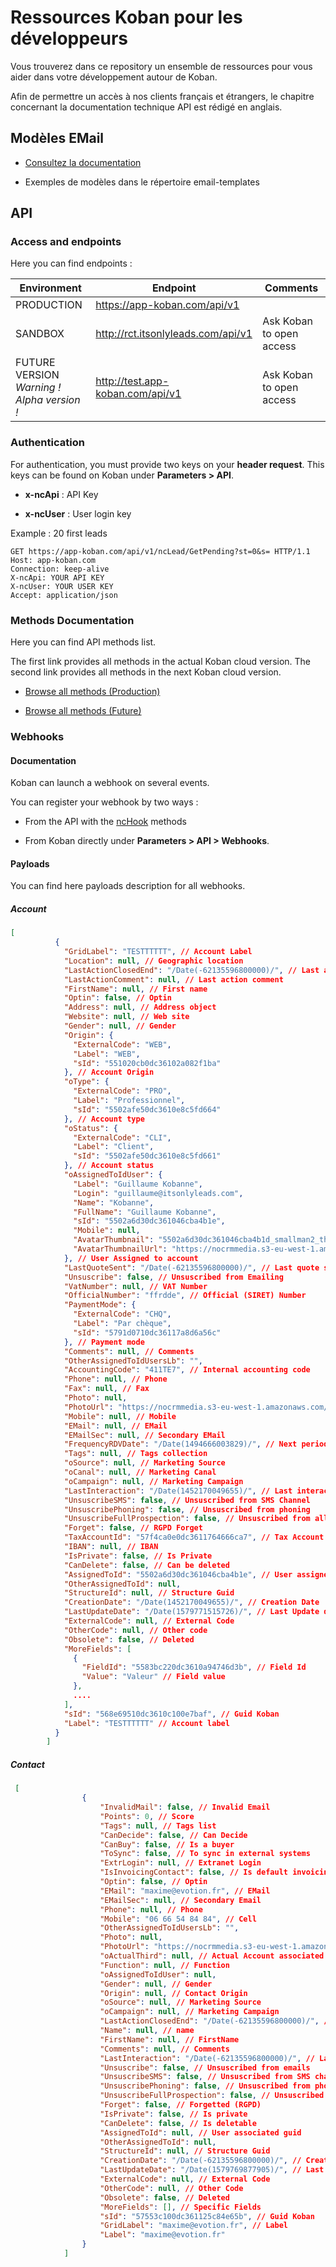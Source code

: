 # Ressources Koban pour les développeurs

Vous trouverez dans ce repository un ensemble de ressources pour vous aider dans votre développement autour de Koban.

Afin de permettre un accès à nos clients français et étrangers, le chapitre concernant la documentation technique API est rédigé en anglais.

## Modèles EMail

- [Consultez la documentation](docs/email-template.md)

* Exemples de modèles dans le répertoire email-templates

## API

### Access and endpoints

Here you can find endpoints :

| Environment                                     | Endpoint                           | Comments                 |
| ----------------------------------------------- | ---------------------------------- | ------------------------ |
| PRODUCTION                                      | https://app-koban.com/api/v1       |                          |
| SANDBOX                                         | http://rct.itsonlyleads.com/api/v1 | Ask Koban to open access |
| FUTURE VERSION<br />*Warning ! Alpha version !* | http://test.app-koban.com/api/v1   | Ask Koban to open access |

### Authentication

For authentication, you must provide two keys on your **header request**.
This keys can be found on Koban under **Parameters > API**.

- **x-ncApi** : API Key

- **x-ncUser** : User login key

Example : 20 first leads

```http
GET https://app-koban.com/api/v1/ncLead/GetPending?st=0&s= HTTP/1.1
Host: app-koban.com
Connection: keep-alive
X-ncApi: YOUR API KEY
X-ncUser: YOUR USER KEY
Accept: application/json
```

### Methods Documentation

Here you can find API methods list.

The first link provides all methods in the actual Koban cloud version. The second link provides all methods in the next Koban cloud version.

- [Browse all methods (Production)](https://app-koban.com/Static/apidoc.html)

- [Browse all methods (Future)](http://test.app-koban.com/Static/apidoc.html)

### Webhooks

#### Documentation

Koban can launch a webhook on several events.

You can register your webhook by two ways :

- From the API with the [ncHook](https://app-koban.com/Static/apidoc.html#operation/ncHook_Subscribe) methods

- From Koban directly under **Parameters > API > Webhooks**.

#### Payloads

You can find here payloads description for all webhooks.

##### Account

```json
[
          {
            "GridLabel": "TESTTTTTT", // Account Label
            "Location": null, // Geographic location
            "LastActionClosedEnd": "/Date(-62135596800000)/", // Last action closed date
            "LastActionComment": null, // Last action comment
            "FirstName": null, // First name
            "Optin": false, // Optin
            "Address": null, // Address object
            "Website": null, // Web site
            "Gender": null, // Gender
            "Origin": {
              "ExternalCode": "WEB",
              "Label": "WEB",
              "sId": "551020cb0dc36102a082f1ba"
            }, // Account Origin
            "oType": {
              "ExternalCode": "PRO",
              "Label": "Professionnel",
              "sId": "5502afe50dc3610e8c5fd664"
            }, // Account type
            "oStatus": {
              "ExternalCode": "CLI",
              "Label": "Client",
              "sId": "5502afe50dc3610e8c5fd661"
            }, // Account status
            "oAssignedToIdUser": {
              "Label": "Guillaume Kobanne",
              "Login": "guillaume@itsonlyleads.com",
              "Name": "Kobanne",
              "FullName": "Guillaume Kobanne",
              "sId": "5502a6d30dc361046cba4b1e",
              "Mobile": null,
              "AvatarThumbnail": "5502a6d30dc361046cba4b1d_smallman2_th.jpg",
              "AvatarThumbnailUrl": "https://nocrmmedia.s3-eu-west-1.amazonaws.com/5502a6d30dc361046cba4b1d_smallman2_th.jpg?AWSAccessKeyId=AKIAJ7E7TZUWJVQTCWNQ&Expires=1893452400&Signature=P06qUbbeZssKp9g%2BAelhdqly6NE%3D"
            }, // User Assigned to account
            "LastQuoteSent": "/Date(-62135596800000)/", // Last quote sent date
            "Unsuscribe": false, // Unsuscribed from Emailing
            "VatNumber": null, // VAT Number
            "OfficialNumber": "ffrdde", // Official (SIRET) Number
            "PaymentMode": {
              "ExternalCode": "CHQ",
              "Label": "Par chèque",
              "sId": "5791d0710dc36117a8d6a56c"
            }, // Payment mode
            "Comments": null, // Comments
            "OtherAssignedToIdUsersLb": "", 
            "AccountingCode": "411TE7", // Internal accounting code
            "Phone": null, // Phone
            "Fax": null, // Fax
            "Photo": null,
            "PhotoUrl": "https://nocrmmedia.s3-eu-west-1.amazonaws.com/?AWSAccessKeyId=AKIAJ7E7TZUWJVQTCWNQ&Expires=1893452400&Signature=zzuFAqEbTXM%2BwvIBjWa9Y2VGcR8%3D",
            "Mobile": null, // Mobile
            "EMail": null, // EMail
            "EMailSec": null, // Secondary EMail
            "FrequencyRDVDate": "/Date(1494666003829)/", // Next periodical meeting advised
            "Tags": null, // Tags collection
            "oSource": null, // Marketing Source
            "oCanal": null, // Marketing Canal
            "oCampaign": null, // Marketing Campaign
            "LastInteraction": "/Date(1452170049655)/", // Last interaction Date (RGPD)
            "UnsuscribeSMS": false, // Unsuscribed from SMS Channel
            "UnsuscribePhoning": false, // Unsuscribed from phoning
            "UnsuscribeFullProspection": false, // Unsuscribed from all forms of prospection
            "Forget": false, // RGPD Forget
            "TaxAccountId": "57f4ca0e0dc3611764666ca7", // Tax Account Guid
            "IBAN": null, // IBAN
            "IsPrivate": false, // Is Private
            "CanDelete": false, // Can be deleted
            "AssignedToId": "5502a6d30dc361046cba4b1e", // User assigned Guid 
            "OtherAssignedToId": null,
            "StructureId": null, // Structure Guid
            "CreationDate": "/Date(1452170049655)/", // Creation Date
            "LastUpdateDate": "/Date(1579771515726)/", // Last Update date
            "ExternalCode": null, // External Code
            "OtherCode": null, // Other code
            "Obsolete": false, // Deleted
            "MoreFields": [
              {
                "FieldId": "5583bc220dc3610a94746d3b", // Field Id
                "Value": "Valeur" // Field value
              },
              ....
            ],
            "sId": "568e69510dc3610c100e7baf", // Guid Koban
            "Label": "TESTTTTTT" // Account label
          }
        ]
```

##### Contact

```json
 [
                {
                    "InvalidMail": false, // Invalid Email
                    "Points": 0, // Score
                    "Tags": null, // Tags list
                    "CanDecide": false, // Can Decide
                    "CanBuy": false, // Is a buyer
                    "ToSync": false, // To sync in external systems
                    "ExtrLogin": null, // Extranet Login
                    "IsInvoicingContact": false, // Is default invoicing contact
                    "Optin": false, // Optin
                    "EMail": "maxime@evotion.fr", // EMail
                    "EMailSec": null, // Secondary Email
                    "Phone": null, // Phone
                    "Mobile": "06 66 54 84 84", // Cell
                    "OtherAssignedToIdUsersLb": "",
                    "Photo": null,
                    "PhotoUrl": "https://nocrmmedia.s3-eu-west-1.amazonaws.com/?AWSAccessKeyId=AKIAJ7E7TZUWJVQTCWNQ&Expires=1893452400&Signature=zzuFAqEbTXM%2BwvIBjWa9Y2VGcR8%3D",
                    "oActualThird": null, // Actual Account associated (see Account properties)
                    "Function": null, // Function
                    "oAssignedToIdUser": null,
                    "Gender": null, // Gender
                    "Origin": null, // Contact Origin
                    "oSource": null, // Marketing Source
                    "oCampaign": null, // Marketing Campaign
                    "LastActionClosedEnd": "/Date(-62135596800000)/", // Last action closed date
                    "Name": null, // name
                    "FirstName": null, // FirstName
                    "Comments": null, // Comments
                    "LastInteraction": "/Date(-62135596800000)/", // Last interaction date
                    "Unsuscribe": false, // Unsuscribed from emails
                    "UnsuscribeSMS": false, // Unsuscribed from SMS channels
                    "UnsuscribePhoning": false, // Unsuscribed from phoning prospection
                    "UnsuscribeFullProspection": false, // Unsuscribed from all prospection channels
                    "Forget": false, // Forgetted (RGPD)
                    "IsPrivate": false, // Is private
                    "CanDelete": false, // Is deletable
                    "AssignedToId": null, // User associated guid
                    "OtherAssignedToId": null,
                    "StructureId": null, // Structure Guid
                    "CreationDate": "/Date(-62135596800000)/", // Creation Date
                    "LastUpdateDate": "/Date(1579769877905)/", // Last update date
                    "ExternalCode": null, // External Code
                    "OtherCode": null, // Other Code
                    "Obsolete": false, // Deleted
                    "MoreFields": [], // Specific Fields 
                    "sId": "57553c100dc361125c84e65b", // Guid Koban
                    "GridLabel": "maxime@evotion.fr", // Label
                    "Label": "maxime@evotion.fr"
                }
            ]
```

